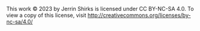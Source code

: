 This work © 2023 by Jerrin Shirks is licensed under CC BY-NC-SA 4.0. To view a copy of this license, visit http://creativecommons.org/licenses/by-nc-sa/4.0/
